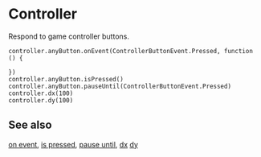 # Controller

Respond to game controller buttons.

```cards
controller.anyButton.onEvent(ControllerButtonEvent.Pressed, function () {
	
})
controller.anyButton.isPressed()
controller.anyButton.pauseUntil(ControllerButtonEvent.Pressed)
controller.dx(100)
controller.dy(100)
```

## See also

[on event](/reference/controller/button/on-event),
[is pressed](/reference/controller/button/is-pressed),
[pause until](/reference/controller/button/pause-until),
[dx](/reference/controller/dx)
[dy](/reference/controller/dy)
